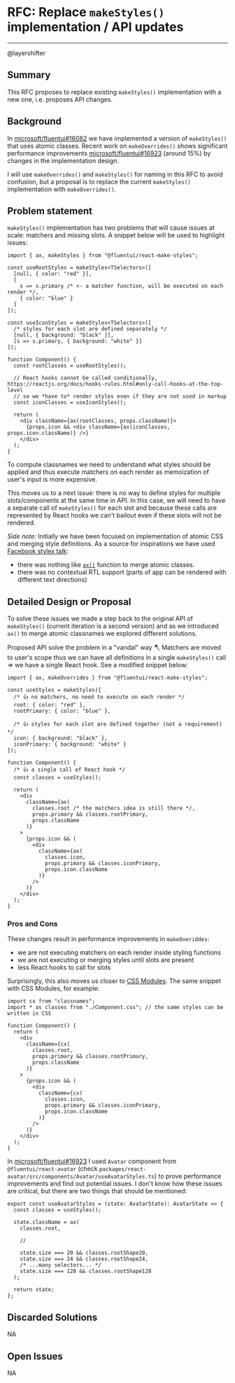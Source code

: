 # RFC: Replace `makeStyles()` implementation / API updates

<!--
An RFC can be anything. A question, a suggestion, a plan. The purpose of this template is to give some structure to help folks write successful RFCs. However, don't feel constrained by this template; use your best judgement.

Tips for writing a successful RFC:

- Simple plain words that make your point, fancy words obfuscate
- Try to stay concise, but don't gloss over important details
- Try to write a neutral problem statement, not one that motivates your desired solution
- Remember, "Writing is thinking". It's natural to realize new ideas while writing your proposal
-->

---

@layershifter

## Summary

This RFC proposes to replace existing `makeStyles()` implementation with a new one, i.e. proposes API changes.

## Background

In [microsoft/fluentui#16082](https://github.com/microsoft/fluentui/pull/16082) we have implemented a version of `makeStyles()` that uses atomic classes. Recent work on `makeOverrides()` shows significant performance improvements [microsoft/fluentui#16923](https://github.com/microsoft/fluentui/pull/16923) (around 15%) by changes in the implementation design.

I will use `makeOverrides()` and `makeStyles()` for naming in this RFC to avoid confusion, but a proposal is to replace the current `makeStyles()` implementation with `makeOverrides()`.

## Problem statement

`makeStyles()` implementation has two problems that will cause issues at scale: matchers and missing slots. A snippet below will be used to highlight issues:

```tsx
import { ax, makeStyles } from "@fluentui/react-make-styles";

const useRootStyles = makeStyles<TSelectors>([
  [null, { color: "red" }],
  [
    s => s.primary /* <- a matcher function, will be executed on each render */,
    { color: "blue" }
  ]
]);

const useIconStyles = makeStyles<TSelectors>([
  /* styles for each slot are defined separately */
  [null, { background: "black" }],
  [s => s.primary, { background: "white" }]
]);

function Component() {
  const rootClasses = useRootStyles();

  // React hooks cannot be called conditionally, https://reactjs.org/docs/hooks-rules.html#only-call-hooks-at-the-top-level
  // so we *have to* render styles even if they are not used in markup
  const iconClasses = useIconStyles();

  return (
    <div className={ax(rootClasses, props.className)}>
      {props.icon && <div className={ax(iconClasses, props.icon.className)} />}
    </div>
  );
}
```

To compute classnames we need to understand what styles should be applied and thus execute matchers on each render as memoization of user's input is more expensive.

This moves us to a next issue: there is no way to define styles for multiple slots/components at the same time in API. In this case, we will need to have a separate call of `makeStyles()` for each slot and because these calls are represented by React hooks we can't bailout even if these slots will not be rendered.

_Side note:_ Initially we have been focused on implementation of atomic CSS and merging style definitions. As a source for inspirations we have used [Facebook stylex talk](https://www.youtube.com/watch?v=9JZHodNR184):

- there was nothing like [`ax()`](https://github.com/microsoft/fluentui/pull/16411) function to merge atomic classes.
- there was no contextual RTL support (parts of app can be rendered with different text directions)

## Detailed Design or Proposal

To solve these issues we made a step back to the original API of `makeStyles()` (current iteration is a second version) and as we introduced `ax()` to merge atomic classnames we explored different solutions.

Proposed API solve the problem in a "vandal" way 🪓 Matchers are moved to user's scope thus we can have all definitions in a single `makeStyles()` call => we have a single React hook. See a modified snippet below:

```tsx
import { ax, makeOverrides } from "@fluentui/react-make-styles";

const useStyles = makeStyles({
  /* 👍 no matchers, no need to execute on each render */
  root: { color: "red" },
  rootPrimary: { color: "blue" },

  /* 👍 styles for each slot are defined together (not a requirement) */
  icon: { background: "black" },
  iconPrimary: { background: "white" }
});

function Component() {
  /* 👍 a single call of React hook */
  const classes = useStyles();

  return (
    <div
      className={ax(
        classes.root /* the matchers idea is still there */,
        props.primary && classes.rootPrimary,
        props.className
      )}
    >
      {props.icon && (
        <div
          className={ax(
            classes.icon,
            props.primary && classes.iconPrimary,
            props.icon.className
          )}
        />
      )}
    </div>
  );
}
```

### Pros and Cons

These changes result in performance improvements in `makeOveriddes`:

- we are not executing matchers on each render inside styling functions
- we are not executing or merging styles until slots are present
- less React hooks to call for slots

Surprisingly, this also moves us closer to [CSS Modules](https://github.com/css-modules/css-modules). The same snippet with CSS Modules, for example:

```tsx
import cx from "classnames";
import * as classes from "./Component.css"; // the same styles can be written in CSS

function Component() {
  return (
    <div
      className={cx(
        classes.root,
        props.primary && classes.rootPrimary,
        props.className
      )}
    >
      {props.icon && (
        <div
          className={cx(
            classes.icon,
            props.primary && classes.iconPrimary,
            props.icon.className
          )}
        />
      )}
    </div>
  );
}
```

In [microsoft/fluentui#16923](https://github.com/microsoft/fluentui/pull/16923) I used `Avatar` component from `@fluentui/react-avatar` (check `packages/react-avatar/src/components/Avatar/useAvatarStyles.ts`) to prove performance improvements and find out potential issues. I don't know how these issues are critical, but there are two things that should be mentioned:

```tsx
export const useAvatarStyles = (state: AvatarState): AvatarState => {
  const classes = useStyles();

  state.className = ax(
    classes.root,

    //

    state.size === 20 && classes.rootShape20,
    state.size === 24 && classes.rootShape24,
    /* ...many selectors... */
    state.size === 128 && classes.rootShape128
  );

  return state;
};
```

## Discarded Solutions

NA

## Open Issues

NA

